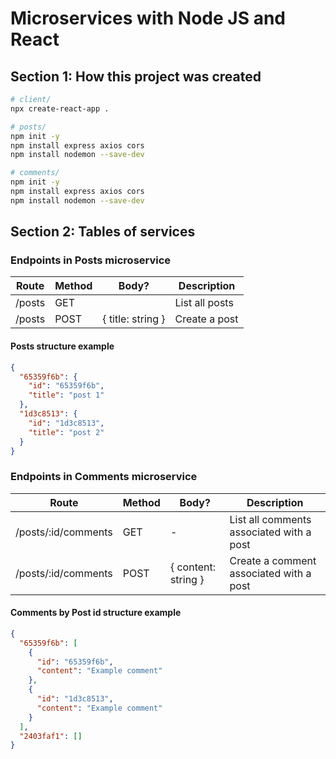 # Microservices with Node JS and React

## Section 1: How this project was created

```bash
# client/
npx create-react-app .

# posts/
npm init -y
npm install express axios cors
npm install nodemon --save-dev

# comments/
npm init -y
npm install express axios cors
npm install nodemon --save-dev
```

## Section 2: Tables of services

### Endpoints in Posts microservice

| Route  | Method | Body?             | Description    |
| ------ | ------ | ----------------- | -------------- |
| /posts | GET    |                   | List all posts |
| /posts | POST   | { title: string } | Create a post  |

#### Posts structure example

```json
{
  "65359f6b": {
    "id": "65359f6b",
    "title": "post 1"
  },
  "1d3c8513": {
    "id": "1d3c8513",
    "title": "post 2"
  }
}
```

### Endpoints in Comments microservice

| Route               | Method | Body?               | Description                              |
| ------------------- | ------ | ------------------- | ---------------------------------------- |
| /posts/:id/comments | GET    | -                   | List all comments associated with a post |
| /posts/:id/comments | POST   | { content: string } | Create a comment associated with a post  |

#### Comments by Post id structure example

```json
{
  "65359f6b": [
    {
      "id": "65359f6b",
      "content": "Example comment"
    },
    {
      "id": "1d3c8513",
      "content": "Example comment"
    }
  ],
  "2403faf1": []
}
```
